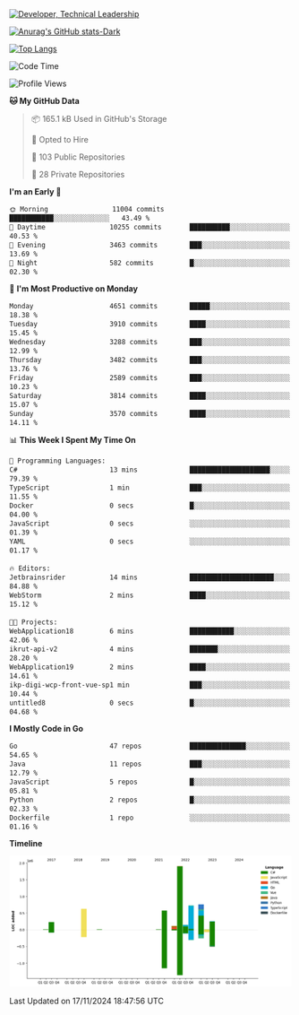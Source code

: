 <div>
  <a href="https://www.linkedin.com/in/arielpineiro/" target="_blank" rel="nofollow noopener noreferrer">
    <img src="https://img.shields.io/badge/-LinkedIn-%230077B5?style=for-the-badge&logo=linkedin&logoColor=white" alt="Developer, Technical Leadership" title="Ariel Piñeiro">
  </a>
</div>

[![Anurag's GitHub stats-Dark](https://github-readme-stats.vercel.app/api?username=arielsrv&show_icons=true&theme=dark#gh-dark-mode-only)](https://github.com/anuraghazra/github-readme-stats#gh-dark-mode-only)

[![Top Langs](https://github-readme-stats.vercel.app/api/top-langs/?username=arielsrv&layout=compact&langs_count=10&theme=dark#gh-dark-mode-only)](https://github.com/anuraghazra/github-readme-stats&theme=dark#gh-dark-mode-only)

<!--START_SECTION:waka-->
![Code Time](http://img.shields.io/badge/Code%20Time-1%2C107%20hrs%2018%20mins-blue)

![Profile Views](http://img.shields.io/badge/Profile%20Views-2-blue)

**🐱 My GitHub Data** 

> 📦 165.1 kB Used in GitHub's Storage 
 > 
> 💼 Opted to Hire
 > 
> 📜 103 Public Repositories 
 > 
> 🔑 28 Private Repositories 
 > 
**I'm an Early 🐤** 

```text
🌞 Morning                11004 commits       ███████████░░░░░░░░░░░░░░   43.49 % 
🌆 Daytime                10255 commits       ██████████░░░░░░░░░░░░░░░   40.53 % 
🌃 Evening                3463 commits        ███░░░░░░░░░░░░░░░░░░░░░░   13.69 % 
🌙 Night                  582 commits         █░░░░░░░░░░░░░░░░░░░░░░░░   02.30 % 
```
📅 **I'm Most Productive on Monday** 

```text
Monday                   4651 commits        █████░░░░░░░░░░░░░░░░░░░░   18.38 % 
Tuesday                  3910 commits        ████░░░░░░░░░░░░░░░░░░░░░   15.45 % 
Wednesday                3288 commits        ███░░░░░░░░░░░░░░░░░░░░░░   12.99 % 
Thursday                 3482 commits        ███░░░░░░░░░░░░░░░░░░░░░░   13.76 % 
Friday                   2589 commits        ███░░░░░░░░░░░░░░░░░░░░░░   10.23 % 
Saturday                 3814 commits        ████░░░░░░░░░░░░░░░░░░░░░   15.07 % 
Sunday                   3570 commits        ████░░░░░░░░░░░░░░░░░░░░░   14.11 % 
```


📊 **This Week I Spent My Time On** 

```text
💬 Programming Languages: 
C#                       13 mins             ████████████████████░░░░░   79.39 % 
TypeScript               1 min               ███░░░░░░░░░░░░░░░░░░░░░░   11.55 % 
Docker                   0 secs              █░░░░░░░░░░░░░░░░░░░░░░░░   04.00 % 
JavaScript               0 secs              ░░░░░░░░░░░░░░░░░░░░░░░░░   01.39 % 
YAML                     0 secs              ░░░░░░░░░░░░░░░░░░░░░░░░░   01.17 % 

🔥 Editors: 
Jetbrainsrider           14 mins             █████████████████████░░░░   84.88 % 
WebStorm                 2 mins              ████░░░░░░░░░░░░░░░░░░░░░   15.12 % 

🐱‍💻 Projects: 
WebApplication18         6 mins              ███████████░░░░░░░░░░░░░░   42.06 % 
ikrut-api-v2             4 mins              ███████░░░░░░░░░░░░░░░░░░   28.20 % 
WebApplication19         2 mins              ████░░░░░░░░░░░░░░░░░░░░░   14.61 % 
ikp-digi-wcp-front-vue-sp1 min               ███░░░░░░░░░░░░░░░░░░░░░░   10.44 % 
untitled8                0 secs              █░░░░░░░░░░░░░░░░░░░░░░░░   04.68 % 
```

**I Mostly Code in Go** 

```text
Go                       47 repos            ██████████████░░░░░░░░░░░   54.65 % 
Java                     11 repos            ███░░░░░░░░░░░░░░░░░░░░░░   12.79 % 
JavaScript               5 repos             █░░░░░░░░░░░░░░░░░░░░░░░░   05.81 % 
Python                   2 repos             █░░░░░░░░░░░░░░░░░░░░░░░░   02.33 % 
Dockerfile               1 repo              ░░░░░░░░░░░░░░░░░░░░░░░░░   01.16 % 
```



**Timeline**

![Lines of Code chart](https://raw.githubusercontent.com/arielsrv/arielsrv/main/assets/bar_graph.png)


 Last Updated on 17/11/2024 18:47:56 UTC
<!--END_SECTION:waka-->
